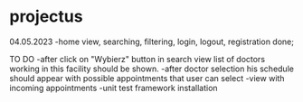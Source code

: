 # projectus
04.05.2023
-home view, searching, filtering, login, logout, registration done;

TO DO
-after click on "Wybierz" button in search view list of doctors working in this
facility should be shown.
-after doctor selection his schedule should appear with possible appointments 
that user can select
-view with incoming appointments
-unit test framework installation